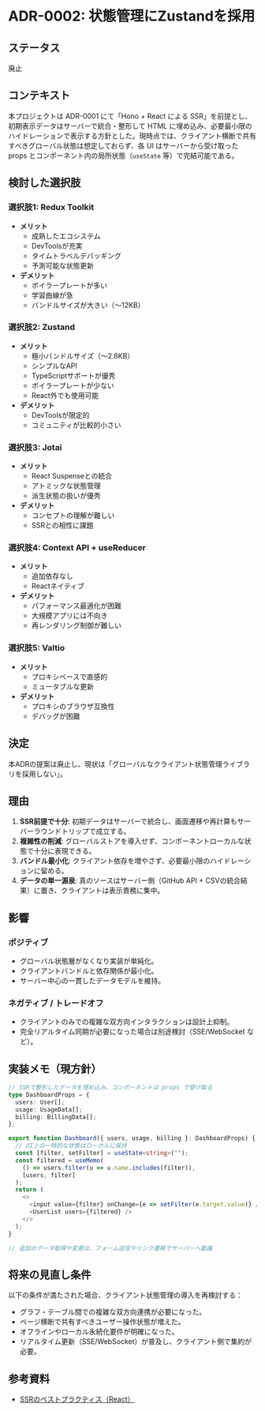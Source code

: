 # ADR-0002: 状態管理にZustandを採用

## ステータス
廃止

## コンテキスト
本プロジェクトは ADR-0001 にて「Hono + React による SSR」を前提とし、初期表示データはサーバーで統合・整形して HTML に埋め込み、必要最小限のハイドレーションで表示する方針とした。現時点では、クライアント横断で共有すべきグローバル状態は想定しておらず、各 UI はサーバーから受け取った props とコンポーネント内の局所状態（`useState` 等）で完結可能である。

## 検討した選択肢

### 選択肢1: Redux Toolkit
- **メリット**
  - 成熟したエコシステム
  - DevToolsが充実
  - タイムトラベルデバッギング
  - 予測可能な状態更新
- **デメリット**
  - ボイラープレートが多い
  - 学習曲線が急
  - バンドルサイズが大きい（〜12KB）

### 選択肢2: Zustand
- **メリット**
  - 極小バンドルサイズ（〜2.6KB）
  - シンプルなAPI
  - TypeScriptサポートが優秀
  - ボイラープレートが少ない
  - React外でも使用可能
- **デメリット**
  - DevToolsが限定的
  - コミュニティが比較的小さい

### 選択肢3: Jotai
- **メリット**
  - React Suspenseとの統合
  - アトミックな状態管理
  - 派生状態の扱いが優秀
- **デメリット**
  - コンセプトの理解が難しい
  - SSRとの相性に課題

### 選択肢4: Context API + useReducer
- **メリット**
  - 追加依存なし
  - Reactネイティブ
- **デメリット**
  - パフォーマンス最適化が困難
  - 大規模アプリには不向き
  - 再レンダリング制御が難しい

### 選択肢5: Valtio
- **メリット**
  - プロキシベースで直感的
  - ミュータブルな更新
- **デメリット**
  - プロキシのブラウザ互換性
  - デバッグが困難

## 決定
本ADRの提案は廃止し、現状は「グローバルなクライアント状態管理ライブラリを採用しない」。

## 理由
1. **SSR前提で十分**: 初期データはサーバーで統合し、画面遷移や再計算もサーバーラウンドトリップで成立する。
2. **複雑性の削減**: グローバルストアを導入せず、コンポーネントローカルな状態で十分に表現できる。
3. **バンドル最小化**: クライアント依存を増やさず、必要最小限のハイドレーションに留める。
4. **データの単一源泉**: 真のソースはサーバー側（GitHub API + CSVの統合結果）に置き、クライアントは表示責務に集中。

## 影響

### ポジティブ
- グローバル状態層がなくなり実装が単純化。
- クライアントバンドルと依存関係が最小化。
- サーバー中心の一貫したデータモデルを維持。

### ネガティブ / トレードオフ
- クライアントのみでの複雑な双方向インタラクションは設計上抑制。
- 完全リアルタイム同期が必要になった場合は別途検討（SSE/WebSocket など）。

## 実装メモ（現方針）

```typescript
// SSRで整形したデータを埋め込み、コンポーネントは props で受け取る
type DashboardProps = {
  users: User[];
  usage: UsageData[];
  billing: BillingData[];
};

export function Dashboard({ users, usage, billing }: DashboardProps) {
  // UI上の一時的な状態はローカルに保持
  const [filter, setFilter] = useState<string>("");
  const filtered = useMemo(
    () => users.filter(u => u.name.includes(filter)),
    [users, filter]
  );
  return (
    <>
      <input value={filter} onChange={e => setFilter(e.target.value)} />
      <UserList users={filtered} />
    </>
  );
}

// 追加のデータ取得や変更は、フォーム送信やリンク遷移でサーバーへ委譲
```

## 将来の見直し条件

以下の条件が満たされた場合、クライアント状態管理の導入を再検討する：
- グラフ・テーブル間での複雑な双方向連携が必要になった。
- ページ横断で共有すべきユーザー操作状態が増えた。
- オフラインやローカル永続化要件が明確になった。
- リアルタイム更新（SSE/WebSocket）が普及し、クライアント側で集約が必要。

## 参考資料
- [SSRのベストプラクティス（React）](https://react.dev/reference/react-dom/server)
